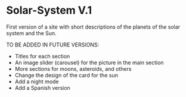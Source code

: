 # Solar-System V.1
First version of a site with short descriptions of the planets of the solar system and the Sun.

TO BE ADDED IN FUTURE VERSIONS:
- Titles for each section
- An image slider (carousel) for the picture in the main section
- More sections for moons, asteroids, and others
- Change the design of the card for the sun
- Add a night mode
- Add a Spanish version
